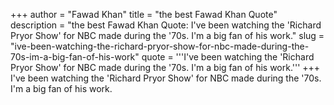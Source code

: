 +++
author = "Fawad Khan"
title = "the best Fawad Khan Quote"
description = "the best Fawad Khan Quote: I've been watching the 'Richard Pryor Show' for NBC made during the '70s. I'm a big fan of his work."
slug = "ive-been-watching-the-richard-pryor-show-for-nbc-made-during-the-70s-im-a-big-fan-of-his-work"
quote = '''I've been watching the 'Richard Pryor Show' for NBC made during the '70s. I'm a big fan of his work.'''
+++
I've been watching the 'Richard Pryor Show' for NBC made during the '70s. I'm a big fan of his work.
